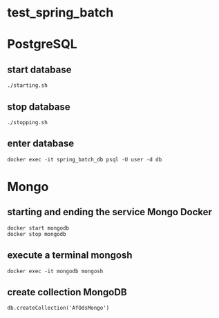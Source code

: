# test_spring_batch

# PostgreSQL

## start database
```shell
./starting.sh
```

## stop database
```shell
./stopping.sh
```

## enter database
```shell
docker exec -it spring_batch_db psql -U user -d db
```
# Mongo

## starting and ending the service Mongo Docker
```shell
docker start mongodb
docker stop mongodb
```

## execute a terminal mongosh
```shell
docker exec -it mongodb mongosh
```

## create collection MongoDB
```shell
db.createCollection('AfOdsMongo')
```